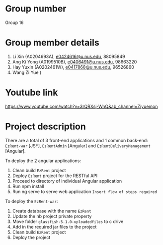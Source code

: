 # Group number
Group 16

# Group member details 
1. Li Xin (A0204693A), e0424616@u.nus.edu, 88095849
2. Ang Ki Yong (A0199510B), e0406491@u.nus.edu, 98663220
3. Hay Yuxin (A0202461W), e0417868@u.nus.edu, 96526860
4. Wang Zi Yue (

# Youtube link
https://www.youtube.com/watch?v=3rQRXsj-WnQ&ab_channel=Ziyuemon

# Project description

There are a total of 3 front-end applications and 1 common back-end: `EzRent-war` [JSF], `EzRentAdmin` [Angular] and `EzRentDeliveryManagement` [Angular]. 

To deploy the 2 angular applications:
1. Clean build `EzRent` project 
2. Deploy `EzRent` project for the RESTful API
3. Proceed to directory of individual Angular application 
4. Run npm install 
5. Run ng serve to serve web application 
`Insert flow of steps required`

To deploy the `EzRent-war`:
1. Create database with the name `EzRent`
2. Update the nb project private property
3. Move folder `glassfish-5.1.0-uploadedfiles` to c drive
4. Add in the required jar files to the project
5. Clean build `EzRent` project
6. Deploy the project

